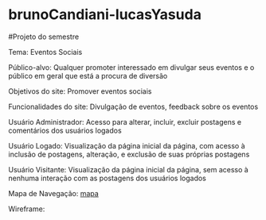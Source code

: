 # brunoCandiani-lucasYasuda
#Projeto do semestre

Tema: Eventos Sociais

Público-alvo: Qualquer promoter interessado em divulgar seus eventos e o público em geral que está a procura de diversão

Objetivos do site: Promover eventos sociais

Funcionalidades do site: Divulgação de eventos, feedback sobre os eventos

Usuário Administrador: Acesso para alterar, incluir, excluir postagens e comentários dos usuários logados

Usuário Logado: Visualização da página inicial da página, com acesso à inclusão de postagens, alteração, e exclusão de suas próprias postagens

Usuário Visitante: Visualização da página inicial da página, sem acesso à nenhuma interação com as postagens dos usuários logados

Mapa de Navegação: [mapa](https://yassoniparty-squassoni.c9users.io/mapa.html)

Wireframe:
